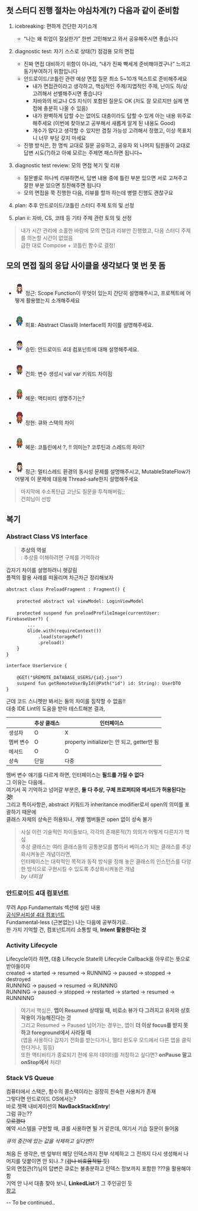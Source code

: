 ## 첫 스터디 진행 절차는 야심차게(?) 다음과 같이 준비함

1. icebreaking: 편하게 간단한 자기소개  
    - “나는 왜 취업이 절실한가” 한번 고민해보고 와서 공유해주시면 좋습니다
      
2. diagnostic test: 자기 스스로 상태(?) 점검용 모의 면접  
    - 진짜 면접 대비하기 위함이 아니라, “내가 진짜 빡세게 준비해야겠구나” 느끼고 동기부여하기 위함입니다  
    - 안드로이드/코틀린 관련 예상 면접 질문 최소 5~10개 텍스트로 준비해주세요  
        - 내가 면접관이라고 생각하고, 핵심적인 주제/지엽적인 주제, 난이도 하/상 고려해서 선별해주시면 좋습니다  
        - 자바와의 비교나 CS 지식이 포함된 질문도 OK (저도 잘 모르지만 실제 면접에 충분히 나올 수 있음)  
        - 내가 완벽하게 답할 수는 없어도 대충이라도 답할 수 있게 아는 내용 위주로 해주세요 (이번에 찾아보고 공부해서 새롭게 알게 된 내용도 Good)  
        - 개수가 많다고 생각할 수 있지만 겹칠 가능성 고려해서 정했고, 이상 목표치니 너무 부담 갖지 마세요  
    - 진행 방식은, 한 명씩 교대로 질문 공유하고, 공유자 외 나머지 팀원들이 교대로 답변 시도(?)하고 아예 모르는 주제면 패스하면 됩니다~  
      
3. diagnostic test review: 모의 면접 복기 및 리뷰  
    - 질문별로 하나씩 리뷰하면서, 답변 내용 중에 틀린 부분 있으면 서로 고쳐주고 잘한 부분 있으면 칭찬해주면 됩니다  
    - 모의 면접을 쭉 진행한 다음, 리뷰를 할까 하는데 병렬 진행도 괜찮구요  
      
4. plan:  추후 안드로이드/코틀린 스터디 주제 토의 및 선정  
   
6. plan ii: 자바, CS, 코테 등 기타 주제 관련 토의 및 선정  

> 내가 시간 관리에 소홀한 바람에 모의 면접과 리뷰만 진행했고, 다음 스터디 주제를 의논할 시간이 없었음  
> 급한 대로 Compose + 코틀린 함수로 결정!  

## 모의 면접 질의 응답 사이클을 생각보다 몇 번 못 돔

- <img src="../res/jungkeun.png" alt="jungkeun" width="24"/> 정근: Scope Function이 무엇이 있는지 간단히 설명해주시고, 프로젝트에 어떻게 활용했는지 소개해주세요  

- <img src="../res/heepyo.png" alt="heepyo" width="24"/> 희표: Abstract Class와 Interface의 차이를 설명해주세요.  

- <img src="../res/seungmin.png" alt="seungmin" width="24"/> 승민: 안드로이드 4대 컴포넌트에 대해 설명해주세요.  

- <img src="../res/gunhee.png" alt="gunhee" width="24"/> 건희: 변수 생성시 val var 키워드 차이점  

- <img src="../res/hyewoon.png" alt="hyewoon" width="24"/> 혜운: 액티비티 생명주기는?  

- <img src="../res/junghyun.png" alt="junghyun" width="24"/> 정현: 큐와 스택의 차이  

- <img src="../res/hyewoon.png" alt="hyewoon" width="24"/> 혜운: 코틀린에서 ?, !! 의미는? 코루틴과 스레드의 차이?  

- <img src="../res/jungkeun.png" alt="jungkeun" width="24"/> 정근: 멀티스레드 환경의 동시성 문제를 설명해주시고, MutableStateFlow가 어떻게 이 문제에 대응해 Thread-safe한지 설명해주세요  

> 마지막에 수소폭탄급 고난도 질문을 투척해버림;;  
> 건희님이 선방  

## 복기

### Abstract Class VS Interface

> **추상의 역설**  
> : 추상을 이해하려면 구체를 기억하라

갑자기 차이를 설명하려니 헷갈림  
플젝의 활용 사례를 떠올리며 차근차근 정리해보자  

```
abstract class PreloadFragment : Fragment() {

    protected abstract val viewModel: LoginViewModel

    protected suspend fun preloadProfileImage(currentUser: FirebaseUser?) {
        ...
        Glide.with(requireContext())
            .load(storageRef)
            .preload()
    }
}
```

```
interface UserService {

    @GET("$REMOTE_DATABASE_USERS/{id}.json")
    suspend fun getRemoteUserById(@Path("id") id: String): UserDTO
}
```

근데 코드 스니펫만 봐서는 둘의 차이를 짐작할 수 없음!!  
대충 IDE Lint의 도움을 받아 테스트해본 결과,  

|          | 추상 클래스 | 인터페이스 |
| -------- | -------- | ------- |
|   생성자   |    O     |    X    |
|  멤버 변수  |    O    | property initializer는 안 되고, getter만 됨 |
|   메서드   |    O    |     O   |
|    상속    |   단일   |    다중   |

멤버 변수 얘기를 다르게 하면, 인터페이스는 **필드를 가질 수 없다**  
그 이유는 다음에..  
여기서 꼭 기억하고 넘어갈 부분은, **둘 다 추상, 구체 프로퍼티와 메서드가 허용된다는 것!**  
그리고 특이사항은, abstract 키워드가 inheritance modifier로서 open의 의미를 포괄하기 때문에  
클래스 자체의 상속은 허용되나, 개별 멤버들은 open 없이 상속 불가  

> 사실 이런 기술적인 차이들보다, 각각의 존재론적(?) 의의가 어떻게 다른지가 핵심  
> 추상 클래스는 여러 클래스들의 공통분모를 뽑아서 베이스가 되는 클래스를 추상화시켜놓은 개념이라면,  
> 인터페이스는 대략적인 목적과 동작 방식을 정해 놓은 클래스의 인스턴스를 다양한 방식으로 구현시킬 수 있도록 추상화시켜놓은 개념  
> *by 내피셜*  

### 안드로이드 4대 컴포넌트

무려 App Fundamentals 섹션에 실린 내용  
[공식문서피셜 4대 컴포넌트](https://developer.android.com/guide/components/fundamentals)  
Fundamental-less (근본없는) 나는 다음에 공부하기로..  
한 가지 기억할 건, 컴포넌트끼리 소통할 때, **Intent 활용한다는 것**  

### Activity Lifecycle

Lifecycle이라 하면, 대충 Lifecycle State와 Lifecycle Callback을 아우르는 뜻으로 받아들이자  
created -> started -> resumed -> RUNNING -> paused -> stopped -> destroyed  
RUNNING -> paused -> resumed -> RUNNING  
RUNNING -> paused -> stopped -> restarted -> started -> resumed -> RUNNINNG

> 여기서 핵심은, **앱이 Resumed 상태일 때, 비로소 뷰가 다 그려지고 유저와 상호작용이 가능해진다는 것**  
> 그리고 Resumed -> Paused 넘어가는 경우는, 앱이 **더 이상 focus를 받지 못하고 foreground에서 사라질 때**  
> (앱을 사용하다 갑자기 전화를 받는다거나, 멀티 윈도우 모드에서 다른 앱을 클릭한다거나, 등등)  
> 또한 액티비티가 종료되기 전에 유저 데이터를 저장하고 싶다면?
> **onPause 말고 onStop에서** 처리!  

### Stack VS Queue

컴퓨터에서 스택은, 함수의 콜스택이라는 굉장히 친숙한 사용처가 존재  
그렇다면 안드로이드 OS에서는?  
바로 젯팩 내비게이션의 **NavBackStackEntry**!  
그럼 큐는??  
~~모르겠다~~  
예약 시스템을 구현할 때, 큐를 사용하면 될 거 같은데, 여기서 기습 질문이 들어옴  

*큐의 중간에 있는 값을 삭제하고 싶다면?!*  

처음 든 생각은, 맨 앞부터 해당 인덱스까지 전부 삭제하고 그 전까지 다시 생성해서 나머지를 덧붙이면 안 되나..? (~~겁나 비효율적일 듯~~)  
모의 면접관(?)님의 답변은 큐로는 불충분하고 인덱스 정보까지 포함한 ???을 활용해야 함  
기억 안 나서 대충 찾아 보니, **LinkedList**가 그 주인공인 듯  
[참고](https://stackoverflow.com/questions/45798281/how-to-remove-a-specific-element-from-queue-in-javanot-priority-queue)  

-- To be continued..
